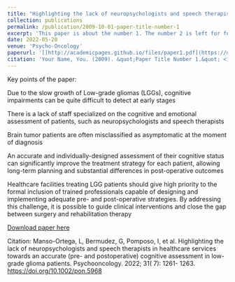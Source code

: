 ```yaml
---
title: "Highlighting the lack of neuropsychologists and speech therapists in healthcare services towards an accurate (pre- and postoperative) cognitive assessment in low-grade glioma patients"
collection: publications
permalink: /publication/2009-10-01-paper-title-number-1
excerpt: 'This paper is about the number 1. The number 2 is left for future work.'
date: 2022-05-20
venue: 'Psycho-Oncology'
paperurl: '[[http://academicpages.github.io/files/paper1.pdf](https://doi.org/10.1002/pon.5968)](https://onlinelibrary.wiley.com/doi/10.1002/pon.5968)'
citation: 'Your Name, You. (2009). &quot;Paper Title Number 1.&quot; <i>Journal 1</i>. 1(1).'
---
```


Key points of the paper: 

Due to the slow growth of Low-grade gliomas (LGGs), cognitive impairments can be quite difficult to detect at early stages

There is a lack of staff specialized on the cognitive and emotional assessment of patients, such as neuropsychologists and speech therapists

Brain tumor patients are often misclassified as asymptomatic at the moment of diagnosis

An accurate and individually-designed assessment of their cognitive status can significantly improve the treatment strategy for each patient, allowing long-term planning and substantial differences in post-operative outcomes

Healthcare facilities treating LGG patients should give high priority to the formal inclusion of trained professionals capable of designing and implementing adequate pre- and post-operative strategies. By addressing this challenge, it is possible to guide clinical interventions and close the gap between surgery and rehabilitation therapy

[Download paper here](http://academicpages.github.io/files/paper1.pdf)

Citation: Manso-Ortega, L, Bermudez, G, Pomposo, I, et al. Highlighting the lack of neuropsychologists and speech therapists in healthcare services towards an accurate (pre- and postoperative) cognitive assessment in low-grade glioma patients. Psychooncology. 2022; 31( 7): 1261- 1263. https://doi.org/10.1002/pon.5968
